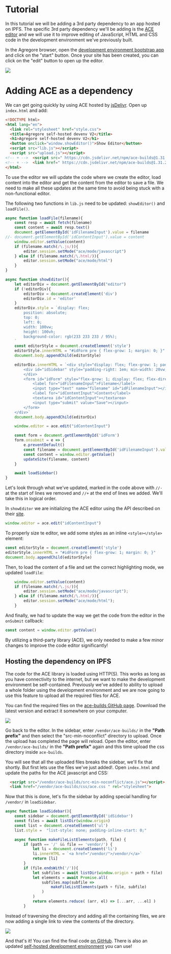 # Tutorial

In this tutorial we will be adding a 3rd party dependency to an app hosted on IPFS. The specific 3rd party dependency we'll be adding is the [ACE editor](https://ace.c9.io/) and we will use it to improve editing of JavaScript, HTML and CSS code in the development environment we've previously built.

In the Agregore browser, open the [development environment bootstrap app](https://agregore.mauve.moe/docs/examples/browser-devenv-v2/) and click on the "start" button. Once your site has been created, you can click on the "edit" button to open up the editor.

![](devenv-annotated-v2.png)

# Adding ACE as a dependency

We can get going quickly by using ACE hosted by [jsDelivr](https://www.jsdelivr.com/package/npm/ace-builds). Open up `index.html` and add:

```html
<!DOCTYPE html>
<html lang="en">
  <link rel="stylesheet" href="style.css">
  <title>Agregore self-hosted devenv V2</title>
  <h1>Agregore self-hosted devenv V2</h1>
  <button onclick="window.showEditor()">Show Editor</button>
  <script src="lib.js"></script>
  <script src="upload.js"></script>
<!-- + -->  <script src=" https://cdn.jsdelivr.net/npm/ace-builds@1.31.2/src-min-noconflict/ace.min.js "></script>
<!-- + -->  <link href=" https://cdn.jsdelivr.net/npm/ace-builds@1.31.2/css/ace.min.css " rel="stylesheet">
</html>
```

To use the editor we will update the code where we create the editor, load content into the editor and get the content from the editor to save a file. We need to make all these updates at the same time to avoid being stuck with a non-functional editor.

The following two functions in `lib.js` need to be updated: `showEditor()` and `loadFile()`.


```js
async function loadFile(filename){
    const resp = await fetch(filename)
    const content = await resp.text()
    document.getElementById('idFilenameInput').value = filename
//- document.getElementById('idContentInput').value = content
    window.editor.setValue(content)                                          //+
    if (filename.match(/\.js/)){                                             //+
        editor.session.setMode("ace/mode/javascript")                        //+
    } else if (filename.match(/\.html/)){                                    //+
        editor.session.setMode("ace/mode/html")                              //+
    }                                                                        //+
}
```

```js
async function showEditor(){
    let editorDiv = document.getElementById("editor")
    if (!editorDiv){
        editorDiv = document.createElement('div')
        editorDiv.id = 'editor'
    }
    editorDiv.style = `display: flex;
        position: absolute;
        top: 0;
        left: 0;
        width: 100vw;
        height: 100vh;
        background-color: rgb(233 233 233 / 95%);
    `
    const editorStyle = document.createElement('style')                      //+
    editorStyle.innerHTML = "#idForm pre { flex-grow: 1; margin: 0; }"       //+
    document.body.appendChild(editorStyle)                                   //+

    editorDiv.innerHTML = `<div style="display: flex; flex-grow: 1; padding: 1em">
        <div id="idSidebar" style="padding-right: 1em; min-width: 20vw;"><h2>Files</h2>
        </div>
        <form id="idForm" style="flex-grow: 1; display: flex; flex-direction: column;" spellcheck="false">
            <label for="idFilenameInput">Filename</label>
            <input type="text" name="filename" id="idFilenameInput"></input>
            <label for="idContentInput">Content</label>
            <textarea id="idContentInput"></textarea>
            <input type="submit" value="Save"></input>
        </form>
    </div>`
    document.body.appendChild(editorDiv)

    window.editor = ace.edit("idContentInput")                               //+

    const form = document.getElementById('idForm')
    form.onsubmit = e => {
        e.preventDefault()
        const filename = document.getElementById('idFilenameInput').value
        const content = window.editor.getValue()                             //+
        updateSite(filename, content)
    }

    await loadSidebar()
}
```

Let's look through what we've updated, marked in the code above with `//-` at the start of lines we removed and `//+` at the end of lines we added. We'll take this in logical order. 

In ```showEditor``` we are initializing the ACE editor using the API described on their [site](https://ace.c9.io/).

```js
window.editor = ace.edit("idContentInput")
```

To properly size te editor, we add some styles as an inline `<style></style>` element:

```js
const editorStyle = document.createElement('style')
editorStyle.innerHTML = "#idForm pre { flex-grow: 1; margin: 0; }"
document.body.appendChild(editorStyle)
```

Then, to load the content of a file and set the correct highlighting mode, we updated `loadFile`:

```js
    window.editor.setValue(content)
    if (filename.match(/\.js/)){
        editor.session.setMode("ace/mode/javascript");
    } else if (filename.match(/\.html/)){
        editor.session.setMode("ace/mode/html");
    }
```

And finally, we had to update the way we get the code from the editor in the `onSubmit` callback:

```js
const content = window.editor.getValue()
```

By utilizing a third-party library (ACE), we only needed to make a few minor changes to improve the code editor significantly!

## Hosting the dependency on IPFS

The code for the ACE library is loaded using HTTP(S). This works as long as you have connectivity to the internet, but we want to make the development environment be self-contained. Previously we've added to ability to upload a whole folder using the development environment and we are now going to use this feature to upload all the required files for ACE.

You can find the required files on the [ace-builds GitHub page](https://github.com/ajaxorg/ace-builds/releases). Download the latest version and extract it somewhere on your computer.

![](ace-builds.png)

Go back to the editor. In the sidebar, enter `/vendor/ace-builds/` in the **"Path prefix"** and then select the "src-min-noconflict" directory to upload.
Once the upload has completed the page will reload. Open the editor, enter `/vendor/ace-builds/` in the **"Path prefix"** again and this time upload the css directory inside `ace-builds`.

You will see that all the uploaded files breaks the sidebar, we'll fix that shortly. But first lets use the files we've just added!. Open `index.html` and update the paths for the ACE javascript and CSS:

```html
  <script src="/vendor/ace-builds/src-min-noconflict/ace.js"></script>
  <link href="/vendor/ace-builds/css/ace.css " rel="stylesheet">
```

Now that this is done, let's fix the sidebar by adding special handling for `/vendor/` in `loadSidebar`. 

```js
async function loadSidebar(){
    const sidebar = document.getElementById('idSidebar')
    const files = await listDir(window.origin)
    const list = document.createElement('ul')
    list.style =  "list-style: none; padding-inline-start: 0;"

    async function makeFileListElements(path, file) {
        if (path == '/' && file == 'vendor/') {                              //+
            let li = document.createElement('li')                            //+
            li.innerHTML = `<a href="/vendor/">/vendor/</a>`                 //+
            return [li]                                                      //+
        }                                                                    //+
        if (file.endsWith('/')){
            let subfiles = await listDir(window.origin + path + file)
            let elements = await Promise.all(
                subfiles.map(subfile => 
                    makeFileListElements(path + file, subfile)
                )
            )
            return elements.reduce( (arr, el) => [...arr, ...el] )
        }
```        

Instead of traversing the directory and adding all the containing files, we are now adding a single link to view the contents of the directory.

![](ace-edit.png)

And that's it! You can find the final code [on GitHub](https://github.com/AgregoreWeb/website/tree/main/docs/examples/browser-devenv-v3/files/). There is also an updated [self-hosted development environment](/docs/examples/browser-devenv-v3/) you can use!
